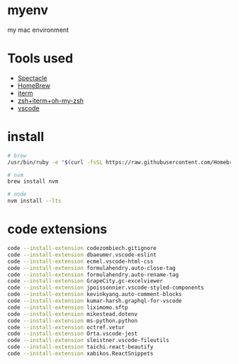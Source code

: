 # myenv
my mac environment

# Tools used
- [Spectacle](https://www.spectacleapp.com/)
- [HomeBrew](https://brew.sh/index_zh-tw)
- [iterm](https://www.iterm2.com/)
- [zsh+iterm+oh-my-zsh](https://andy6804tw.github.io/2018/01/01/iterm2-zsh-intro/)
- [vscode](https://code.visualstudio.com/)

# install
```bash
# brew
/usr/bin/ruby -e "$(curl -fsSL https://raw.githubusercontent.com/Homebrew/install/master/install)"

# nvm
brew install nvm

# node
nvm install --lts
```

# code extensions
```bash
code --install-extension codezombiech.gitignore
code --install-extension dbaeumer.vscode-eslint
code --install-extension ecmel.vscode-html-css
code --install-extension formulahendry.auto-close-tag
code --install-extension formulahendry.auto-rename-tag
code --install-extension GrapeCity.gc-excelviewer
code --install-extension jpoissonnier.vscode-styled-components
code --install-extension kevinkyang.auto-comment-blocks
code --install-extension kumar-harsh.graphql-for-vscode
code --install-extension liximomo.sftp
code --install-extension mikestead.dotenv
code --install-extension ms-python.python
code --install-extension octref.vetur
code --install-extension Orta.vscode-jest
code --install-extension sleistner.vscode-fileutils
code --install-extension taichi.react-beautify
code --install-extension xabikos.ReactSnippets
```
